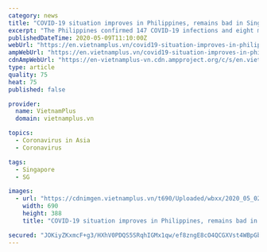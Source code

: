 ```yaml
---
category: news
title: "COVID-19 situation improves in Philippines, remains bad in Singapore"
excerpt: "The Philippines confirmed 147 COVID-19 infections and eight more fatalities on May 9, raising the total to 10,610 and 704, respectively."
publishedDateTime: 2020-05-09T11:10:00Z
webUrl: "https://en.vietnamplus.vn/covid19-situation-improves-in-philippines-remains-bad-in-singapore/173053.vnp"
ampWebUrl: "https://en.vietnamplus.vn/covid19-situation-improves-in-philippines-remains-bad-in-singapore/173053.amp"
cdnAmpWebUrl: "https://en-vietnamplus-vn.cdn.ampproject.org/c/s/en.vietnamplus.vn/covid19-situation-improves-in-philippines-remains-bad-in-singapore/173053.amp"
type: article
quality: 75
heat: 75
published: false

provider:
  name: VietnamPlus
  domain: vietnamplus.vn

topics:
  - Coronavirus in Asia
  - Coronavirus

tags:
  - Singapore
  - SG

images:
  - url: "https://cdnimgen.vietnamplus.vn/t690/Uploaded/wbxx/2020_05_02/Vietnam_US.jpg"
    width: 690
    height: 388
    title: "COVID-19 situation improves in Philippines, remains bad in Singapore"

secured: "JOKiyZKxmcF+g3/HXhV0PDQS5SRqhIGMx1qw/ef8zngE8cO4QCGXVst4WBpGbKq91bAxVYjkB3Lz5YLk40CV+0FqJv8JQ3Tq96prDNP4mMAozAXDby24n4gU//C6aEnmu8AIS0wJ5EBZKFerYLoSj1iizbWSePXBK5WdlJvZCGEx8RoRW5dN0bzxQIPQpmXYflNW8yAk8usVucDx/GXP+cM4o1S3Yrzk/v8nKZ3M0TEG0zbg0MFBbklJC+YTEyj85/IEzPWTnqjnwNVrwdrdavSSm6PvXAxDCenizLD28Y/e9VosFZigdVxNz+EZmW04;yrIm4VldWBd3sD0paQRGDA=="
---
```


